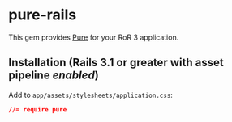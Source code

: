 # pure-rails

This gem provides [Pure](http://purecss.io/) for your RoR 3 application.

## Installation (Rails 3.1 or greater with asset pipeline *enabled*)

Add to `app/assets/stylesheets/application.css`:

```css
//= require pure
```
